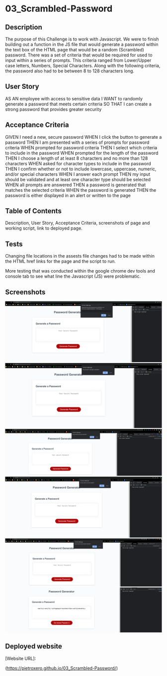 # 03_Scrambled-Password

## Description
The purpose of this Challenge is to work with Javascript. We were to finish building out a function in the JS file that would generate a password within the text box of the HTML page that would be a random (Scrambled) password. There was a set of criteria that would be required for used to input within a series of prompts. This criteria ranged from Lower/Upper case letters, Numbers, Special Characters. Along with the following criteria, the password also had to be between 8 to 128 characters long. 

## User Story

AS AN employee with access to sensitive data
I WANT to randomly generate a password that meets certain criteria
SO THAT I can create a strong password that provides greater security

## Acceptance Criteria

GIVEN I need a new, secure password
WHEN I click the button to generate a password
THEN I am presented with a series of prompts for password criteria
WHEN prompted for password criteria
THEN I select which criteria to include in the password
WHEN prompted for the length of the password
THEN I choose a length of at least 8 characters and no more than 128 characters
WHEN asked for character types to include in the password
THEN I confirm whether or not to include lowercase, uppercase, numeric, and/or special characters
WHEN I answer each prompt
THEN my input should be validated and at least one character type should be selected
WHEN all prompts are answered
THEN a password is generated that matches the selected criteria
WHEN the password is generated
THEN the password is either displayed in an alert or written to the page

## Table of Contents
Description, User Story, Acceptance Criteria, screenshots of page and working script, link to deployed page.

## Tests
Changing file locations in the assests file changes had to be made within the HTML href links for the page and the script to run. 

More testing that was conducted within the google chrome dev tools and console tab to see what line the Javascript (JS) were problematic. 


## Screenshots
![Screenshot of Website](./Assets/Images/psswrd%20generate%201.png)
![Screenshot of Website](./Assets/Images/psswrd%20generate%202.png)
![Screenshot of Website](./Assets/Images/psswrd%20generate%203.png)
![Screenshot of Website](./Assets/Images/psswrd%20generate%204.png)
![Screenshot of Website](./Assets/Images/psswrd%20generate%205.png)
![Screenshot of Website](./Assets/Images/psswrd%20generate%206.png)


## Deployed website
[Website URL]: 

(https://pietroxero.github.io/03_Scrambled-Password/)
